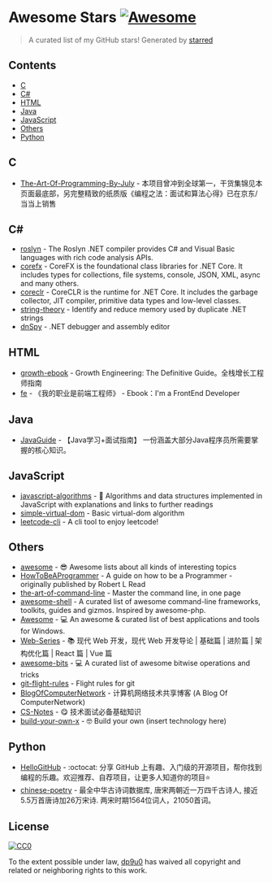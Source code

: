 # Awesome Stars [![Awesome](https://cdn.rawgit.com/sindresorhus/awesome/d7305f38d29fed78fa85652e3a63e154dd8e8829/media/badge.svg)](https://github.com/sindresorhus/awesome)

> A curated list of my GitHub stars!  Generated by [starred](https://github.com/maguowei/starred)


## Contents

  - [C](#c)
  - [C#](#c#)
  - [HTML](#html)
  - [Java](#java)
  - [JavaScript](#javascript)
  - [Others](#others)
  - [Python](#python)

## C 

- [The-Art-Of-Programming-By-July](https://github.com/julycoding/The-Art-Of-Programming-By-July) - 本项目曾冲到全球第一，干货集锦见本页面最底部，另完整精致的纸质版《编程之法：面试和算法心得》已在京东/当当上销售

## C# # 

- [roslyn](https://github.com/dotnet/roslyn) - The Roslyn .NET compiler provides C# and Visual Basic languages with rich code analysis APIs.
- [corefx](https://github.com/dotnet/corefx) - CoreFX is the foundational class libraries for .NET Core. It includes types for collections, file systems, console, JSON, XML, async and many others.
- [coreclr](https://github.com/dotnet/coreclr) - CoreCLR is the runtime for .NET Core. It includes the garbage collector, JIT compiler, primitive data types and low-level classes.
- [string-theory](https://github.com/drewnoakes/string-theory) - Identify and reduce memory used by duplicate .NET strings
- [dnSpy](https://github.com/0xd4d/dnSpy) - .NET debugger and assembly editor

## HTML 

- [growth-ebook](https://github.com/phodal/growth-ebook) - Growth Engineering: The Definitive Guide。全栈增长工程师指南
- [fe](https://github.com/phodal/fe) - 《我的职业是前端工程师》 - Ebook：I'm a FrontEnd Developer

## Java 

- [JavaGuide](https://github.com/Snailclimb/JavaGuide) - 【Java学习+面试指南】 一份涵盖大部分Java程序员所需要掌握的核心知识。

## JavaScript 

- [javascript-algorithms](https://github.com/trekhleb/javascript-algorithms) - 📝 Algorithms and data structures implemented in JavaScript with explanations and links to further readings
- [simple-virtual-dom](https://github.com/livoras/simple-virtual-dom) - Basic virtual-dom algorithm
- [leetcode-cli](https://github.com/skygragon/leetcode-cli) - A cli tool to enjoy leetcode!

## Others 

- [awesome](https://github.com/sindresorhus/awesome) - 😎 Awesome lists about all kinds of interesting topics
- [HowToBeAProgrammer](https://github.com/braydie/HowToBeAProgrammer) - A guide on how to be a Programmer - originally published by Robert L Read
- [the-art-of-command-line](https://github.com/jlevy/the-art-of-command-line) - Master the command line, in one page
- [awesome-shell](https://github.com/alebcay/awesome-shell) - A curated list of awesome command-line frameworks, toolkits, guides and gizmos. Inspired by awesome-php.
- [Awesome](https://github.com/Awesome-Windows/Awesome) - :computer:  An awesome & curated list of best applications and tools for Windows.
- [Web-Series](https://github.com/wxyyxc1992/Web-Series) - :books: 现代 Web 开发，现代 Web 开发导论 | 基础篇 | 进阶篇 | 架构优化篇 | React 篇 | Vue 篇
- [awesome-bits](https://github.com/keon/awesome-bits) - :computer: A curated list of awesome bitwise operations and tricks
- [git-flight-rules](https://github.com/k88hudson/git-flight-rules) - Flight rules for git
- [BlogOfComputerNetwork](https://github.com/SeaHub/BlogOfComputerNetwork) - 计算机网络技术共享博客 (A Blog Of ComputerNetwork)
- [CS-Notes](https://github.com/CyC2018/CS-Notes) - 😋  技术面试必备基础知识
- [build-your-own-x](https://github.com/danistefanovic/build-your-own-x) - 🤓 Build your own (insert technology here)

## Python 

- [HelloGitHub](https://github.com/521xueweihan/HelloGitHub) - :octocat: 分享 GitHub 上有趣、入门级的开源项目，帮你找到编程的乐趣。欢迎推荐、自荐项目，让更多人知道你的项目⭐️
- [chinese-poetry](https://github.com/chinese-poetry/chinese-poetry) - 最全中华古诗词数据库,  唐宋两朝近一万四千古诗人,  接近5.5万首唐诗加26万宋诗.  两宋时期1564位词人，21050首词。


## License

[![CC0](http://mirrors.creativecommons.org/presskit/buttons/88x31/svg/cc-zero.svg)](https://creativecommons.org/publicdomain/zero/1.0/)

To the extent possible under law, [dp9u0](https://github.com/dp9u0) has waived all copyright and related or neighboring rights to this work.

